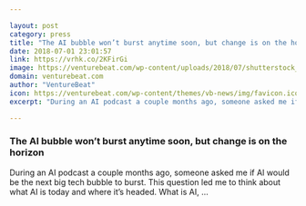 ```yaml
---

layout: post
category: press
title: "The AI bubble won’t burst anytime soon, but change is on the horizon"
date: 2018-07-01 23:01:57
link: https://vrhk.co/2KFirGi
image: https://venturebeat.com/wp-content/uploads/2018/07/shutterstock_369968054-e1530479101776.jpg?fit=1200%2C800&strip=all
domain: venturebeat.com
author: "VentureBeat"
icon: https://venturebeat.com/wp-content/themes/vb-news/img/favicon.ico
excerpt: "During an AI podcast a couple months ago, someone asked me if AI would be the next big tech bubble to burst. This question led me to think about what AI is today and where it’s headed. What is AI, …"

---
```


### The AI bubble won’t burst anytime soon, but change is on the horizon

During an AI podcast a couple months ago, someone asked me if AI would be the next big tech bubble to burst. This question led me to think about what AI is today and where it’s headed. What is AI, …